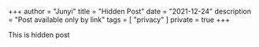 +++
author = "Junyi"
title = "Hidden Post"
date = "2021-12-24"
description = "Post available only by link"
tags = [
    "privacy"
]
private = true
+++

This is hidden post
